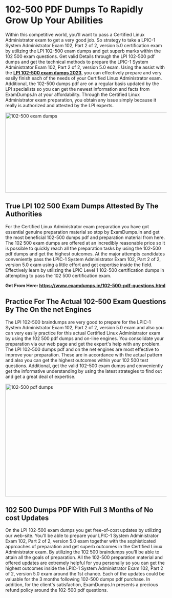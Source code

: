 <h1><strong>102-500 PDF Dumps To Rapidly Grow Up Your Abilities</strong></h1>
<p>Within this competitive world, you'll want to pass a Certified Linux Administrator exam to get a very good job. So strategy to take a LPIC-1 System Administrator Exam 102, Part 2 of 2, version 5.0 certification exam by utilizing the LPI 102-500 exam dumps and get superb marks within the 102 500 exam questions. Get valid Details through the LPI 102-500 pdf dumps and get the technical methods to prepare the LPIC-1 System Administrator Exam 102, Part 2 of 2, version 5.0 exam. Using the assist with the <strong><a href="https://www.examdumps.in/102-500-pdf-questions.html">LPI 102-500 exam dumps 2023</a></strong>, you can effectively prepare and very easily finish each of the needs of your Certified Linux Administrator exam. Additional, the 102-500 dumps pdf are on a regular basis updated by the LPI specialists so you can get the newest information and facts from ExamDumps.In at your affordability. Through the Certified Linux Administrator exam preparation, you obtain any issue simply because it really is authorized and attested by the LPI experts.</p>
<p><img src="https://i.ibb.co/zxJwW90/Copy-of-Online-Classes-Twitter-header-post-Made-with-Poster-My-Wall-1.png" alt="102-500 exam dumps" width="750" height="250" /></p>
<h2><strong>True LPI 102 500 Exam Dumps Attested By The Authorities</strong></h2>
<p>For the Certified Linux Administrator exam preparation you have got essential genuine preparation material so stop by ExamDumps.In and get the most beneficial 102-500 dumps pdf and preparation material from here. The 102 500 exam dumps are offered at an incredibly reasonable price so it is possible to quickly reach all the preparation tasks by using the 102-500 pdf dumps and get the highest outcomes. At the major attempts candidates conveniently pass the LPIC-1 System Administrator Exam 102, Part 2 of 2, version 5.0 exam using a little effort and get expertise inside the field. Effectively learn by utilizing the LPIC Level 1 102-500 certification dumps in attempting to pass the 102 500 certification exam.</p>
<p><strong>Get From Here:&nbsp;<a href="https://www.examdumps.in/102-500-pdf-questions.html">https://www.examdumps.in/102-500-pdf-questions.html</a></strong></p>
<h2><strong>Practice For The Actual 102-500 Exam Questions By The On the net Engines</strong></h2>
<p>The LPI 102-500 braindumps are very good to prepare for the LPIC-1 System Administrator Exam 102, Part 2 of 2, version 5.0 exam and also you can very easily practice for this actual Certified Linux Administrator exam by using the 102 500 pdf dumps and on-line engines. You consolidate your preparation via our web page and get the expert's help with any problem. The LPI 102-500 dumps pdf and on the net engines are most effective to improve your preparation. These are in accordance with the actual pattern and also you can get the highest outcomes within your 102 500 test questions. Additional, get the valid 102-500 exam dumps and conveniently get the informative understanding by using the latest strategies to find out and get a great deal of expertise.</p>
<p><a href="https://www.examdumps.in/102-500-pdf-questions.html"><img src="https://i.ibb.co/QkNtdwY/Copy-of-Zoom-Online-Classes-Facebook-Share-Po-Made-with-Poster-My-Wall-1.jpg" alt="102-500 pdf dumps" width="670" height="352" /></a></p>
<h2><strong>102 500 Dumps PDF With Full 3 Months of No cost Updates</strong></h2>
<p>On the LPI 102-500 exam dumps you get free-of-cost updates by utilizing our web-site. You'll be able to prepare your LPIC-1 System Administrator Exam 102, Part 2 of 2, version 5.0 exam together with the sophisticated approaches of preparation and get superb outcomes in the Certified Linux Administrator exam. By utilizing the 102 500 braindumps you'll be able to attain all the goals of preparation. All the 102-500 preparation material and offered updates are extremely helpful for you personally so you can get the highest outcomes inside the LPIC-1 System Administrator Exam 102, Part 2 of 2, version 5.0 exam around the 1st chance. Each of the updates could be valuable for the 3 months following 102-500 dumps pdf purchase. In addition, for the client's satisfaction, ExamDumps.In presents a precious refund policy around the 102-500 pdf questions.</p>
